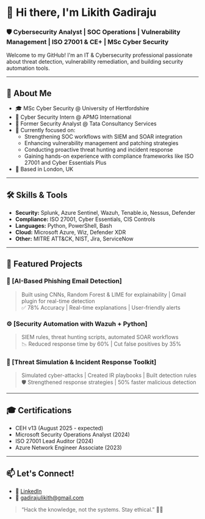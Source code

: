 # 👋 Hi there, I'm Likith Gadiraju  
### 🛡️ Cybersecurity Analyst | SOC Operations | Vulnerability Management | ISO 27001 & CE+ | MSc Cyber Security

Welcome to my GitHub! I'm an IT & Cybersecurity professional passionate about threat detection, vulnerability remediation, and building security automation tools.

---

## 🚀 About Me
- 🎓 MSc Cyber Security @ University of Hertfordshire
- 🏢 Cyber Security Intern @ APMG International
- 💼 Former Security Analyst @ Tata Consultancy Services
- 🧠 Currently focused on:
  - Strengthening SOC workflows with SIEM and SOAR integration  
  - Enhancing vulnerability management and patching strategies  
  - Conducting proactive threat hunting and incident response  
  - Gaining hands-on experience with compliance frameworks like ISO 27001 and Cyber Essentials Plus
- 📍 Based in London, UK

---

## 🛠️ Skills & Tools
- **Security:** Splunk, Azure Sentinel, Wazuh, Tenable.io, Nessus, Defender
- **Compliance:** ISO 27001, Cyber Essentials, CIS Controls
- **Languages:** Python, PowerShell, Bash
- **Cloud:** Microsoft Azure, Wiz, Defender XDR
- **Other:** MITRE ATT&CK, NIST, Jira, ServiceNow

---

## 📌 Featured Projects

### 🔐 [AI-Based Phishing Email Detection]
> Built using CNNs, Random Forest & LIME for explainability | Gmail plugin for real-time detection  
✅ 78% Accuracy | Real-time explanations | User-friendly alerts

### ⚙️ [Security Automation with Wazuh + Python]
> SIEM rules, threat hunting scripts, automated SOAR workflows  
📉 Reduced response time by 60% | Cut false positives by 35%

### 🎯 [Threat Simulation & Incident Response Toolkit]
> Simulated cyber-attacks | Created IR playbooks | Built detection rules  
🛡️ Strengthened response strategies | 50% faster malicious detection

---

## 🎓 Certifications
- CEH v13 (August 2025 - expected)
- Microsoft Security Operations Analyst (2024)
- ISO 27001 Lead Auditor (2024)
- Azure Network Engineer Associate (2023)

---

## 📫 Let's Connect!
- 🔗 [LinkedIn](https://www.linkedin.com/in/gadiraju-likith-04b0b0178)
- 📧 gadirajulikith@gmail.com

> “Hack the knowledge, not the systems. Stay ethical.” 🧠🔐
